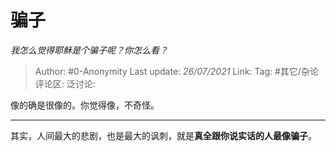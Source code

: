 # 骗子
*我怎么觉得耶稣是个骗子呢？你怎么看？*

> Author: #0-Anonymity
> Last update: *26/07/2021*
> Link:
> Tag: #其它/杂论
> 评论区:
> 泛讨论:

像的确是很像的。你觉得像，不奇怪。

---

其实，人间最大的悲剧，也是最大的讽刺，就是**真全跟你说实话的人最像骗子**。
